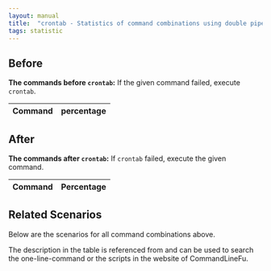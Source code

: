```yaml
---
layout: manual
title:  "crontab - Statistics of command combinations using double pipe"
tags: statistic
---
```


## Before

__The commands before `crontab`:__ If the given command failed, execute `crontab`.

| Command | percentage |
|--------|--------|



## After

__The commands after `crontab`:__ If `crontab` failed, execute the given command.

| Command | Percentage | 
|-------|--------|



## Related Scenarios

Below are the scenarios for all command combinations above.

The description in the table is referenced from and can be used to search the one-line-command or the scripts in the website of CommandLineFu.




